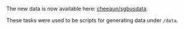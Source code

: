 The new data is now available here: [cheeaun/sgbusdata](https://github.com/cheeaun/sgbusdata).

These tasks were used to be scripts for generating data under `/data`.